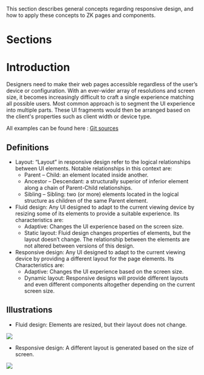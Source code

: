 
This section describes general concepts regarding responsive design, and
how to apply these concepts to ZK pages and components.

# Sections

# Introduction

Designers need to make their web pages accessible regardless of the
user’s device or configuration. With an ever-wider array of resolutions
and screen size, it becomes increasingly difficult to craft a single
experience matching all possible users. Most common approach is to
segment the UI experience into multiple parts. These UI fragments would
then be arranged based on the client's properties such as client width
or device type.

All examples can be found here : [Git
sources](https://github.com/zkoss/zkbooks/tree/master/developersreference/developersreference/src/main/webapp/responsiveDesign)

## Definitions

- Layout: “Layout” in responsive design refer to the logical
  relationships between UI elements. Notable relationships in this
  context are:
  - Parent – Child: an element located inside another.
  - Ancestor – Descendant: a structurally superior of inferior element
    along a chain of Parent-Child relationships.
  - Sibling – Sibling: two (or more) elements located in the logical
    structure as children of the same Parent element.
- Fluid design: Any UI designed to adapt to the current viewing device
  by resizing some of its elements to provide a suitable experience. Its
  characteristics are:
  - Adaptive: Changes the UI experience based on the screen size.
  - Static layout: Fluid design changes properties of elements, but the
    layout doesn’t change. The relationship between the elements are not
    altered between versions of this design.
- Responsive design: Any UI designed to adapt to the current viewing
  device by providing a different layout for the page elements. Its
  Characteristics are:
  - Adaptive: Changes the UI experience based on the screen size.
  - Dynamic layout: Responsive designs will provide different layouts
    and even different components altogether depending on the current
    screen size.

## Illustrations

- Fluid design: Elements are resized, but their layout does not change.

![]({{site.baseurl}}/zk_dev_ref/images/fluid.png)

- Responsive design: A different layout is generated based on the size
  of screen.

![]({{site.baseurl}}/zk_dev_ref/images/responsive.png)
